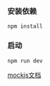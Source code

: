 ### 安装依赖

```
npm install
```

### 启动

```
npm run dev
```

[mockjs文档](http://mockjs.com/examples.html#String)